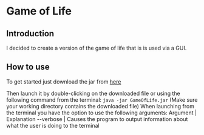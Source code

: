 # Game of Life

## Introduction
I decided to create a version of the game of life that is is used via a GUI.

## How to use
To get started just download the jar from [here](/bin/GameOfLive.jar)

Then launch it by double-clicking on the downloaded file or using the following command from the terminal: `java -jar GameOfLife.jar` (Make sure your working directory contains the downloaded file)
When launching from the terminal you have the option to use the following arguments:
Argument | Explanation
--verbose | Causes the program to output information about what the user is doing to the terminal